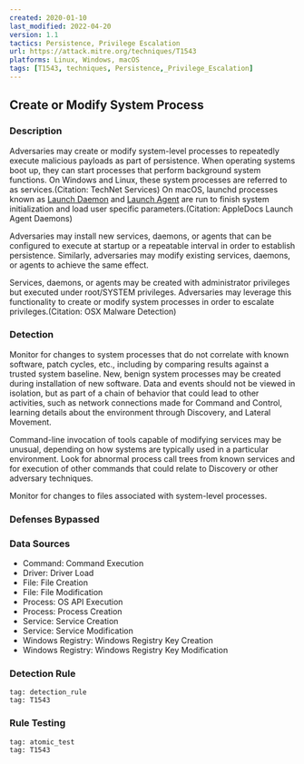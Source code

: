 ```yaml
---
created: 2020-01-10
last_modified: 2022-04-20
version: 1.1
tactics: Persistence, Privilege Escalation
url: https://attack.mitre.org/techniques/T1543
platforms: Linux, Windows, macOS
tags: [T1543, techniques, Persistence,_Privilege_Escalation]
---
```


## Create or Modify System Process

### Description

Adversaries may create or modify system-level processes to repeatedly execute malicious payloads as part of persistence. When operating systems boot up, they can start processes that perform background system functions. On Windows and Linux, these system processes are referred to as services.(Citation: TechNet Services) On macOS, launchd processes known as [Launch Daemon](https://attack.mitre.org/techniques/T1543/004) and [Launch Agent](https://attack.mitre.org/techniques/T1543/001) are run to finish system initialization and load user specific parameters.(Citation: AppleDocs Launch Agent Daemons) 

Adversaries may install new services, daemons, or agents that can be configured to execute at startup or a repeatable interval in order to establish persistence. Similarly, adversaries may modify existing services, daemons, or agents to achieve the same effect.  

Services, daemons, or agents may be created with administrator privileges but executed under root/SYSTEM privileges. Adversaries may leverage this functionality to create or modify system processes in order to escalate privileges.(Citation: OSX Malware Detection)  

### Detection

Monitor for changes to system processes that do not correlate with known software, patch cycles, etc., including by comparing results against a trusted system baseline. New, benign system processes may be created during installation of new software. Data and events should not be viewed in isolation, but as part of a chain of behavior that could lead to other activities, such as network connections made for Command and Control, learning details about the environment through Discovery, and Lateral Movement.  

Command-line invocation of tools capable of modifying services may be unusual, depending on how systems are typically used in a particular environment. Look for abnormal process call trees from known services and for execution of other commands that could relate to Discovery or other adversary techniques. 

Monitor for changes to files associated with system-level processes.

### Defenses Bypassed



### Data Sources

  - Command: Command Execution
  -  Driver: Driver Load
  -  File: File Creation
  -  File: File Modification
  -  Process: OS API Execution
  -  Process: Process Creation
  -  Service: Service Creation
  -  Service: Service Modification
  -  Windows Registry: Windows Registry Key Creation
  -  Windows Registry: Windows Registry Key Modification
### Detection Rule

```query
tag: detection_rule
tag: T1543
```

### Rule Testing

```query
tag: atomic_test
tag: T1543
```
